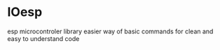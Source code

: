 # IOesp
esp microcontroler library
easier way of basic commands for clean and easy to understand code
